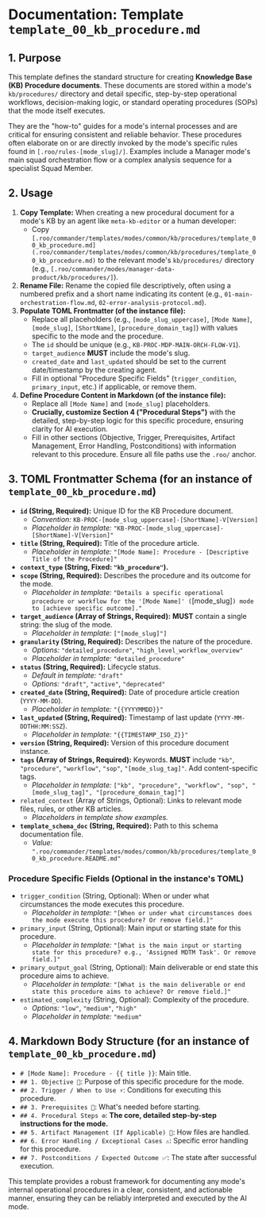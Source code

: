 # Documentation: Template `template_00_kb_procedure.md`

## 1. Purpose

This template defines the standard structure for creating **Knowledge Base (KB) Procedure documents**. These documents are stored within a mode's `kb/procedures/` directory and detail specific, step-by-step operational workflows, decision-making logic, or standard operating procedures (SOPs) that the mode itself executes.

They are the "how-to" guides for a mode's internal processes and are critical for ensuring consistent and reliable behavior. These procedures often elaborate on or are directly invoked by the mode's specific rules found in `[.roo/rules-[mode_slug]/]`. Examples include a Manager mode's main squad orchestration flow or a complex analysis sequence for a specialist Squad Member.

## 2. Usage

1.  **Copy Template:** When creating a new procedural document for a mode's KB by an agent like `meta-kb-editor` or a human developer:
    *   Copy `[.roo/commander/templates/modes/common/kb/procedures/template_00_kb_procedure.md](.roo/commander/templates/modes/common/kb/procedures/template_00_kb_procedure.md)` to the relevant mode's `kb/procedures/` directory (e.g., `[.roo/commander/modes/manager-data-product/kb/procedures/]`).
2.  **Rename File:** Rename the copied file descriptively, often using a numbered prefix and a short name indicating its content (e.g., `01-main-orchestration-flow.md`, `02-error-analysis-protocol.md`).
3.  **Populate TOML Frontmatter (of the instance file):**
    *   Replace all placeholders (e.g., `[mode_slug_uppercase]`, `[Mode Name]`, `[mode_slug]`, `[ShortName]`, `[procedure_domain_tag]`) with values specific to the mode and the procedure.
    *   The `id` should be unique (e.g., `KB-PROC-MDP-MAIN-ORCH-FLOW-V1`).
    *   `target_audience` **MUST** include the mode's slug.
    *   `created_date` and `last_updated` should be set to the current date/timestamp by the creating agent.
    *   Fill in optional "Procedure Specific Fields" (`trigger_condition`, `primary_input`, etc.) if applicable, or remove them.
4.  **Define Procedure Content in Markdown (of the instance file):**
    *   Replace all `[Mode Name]` and `[mode_slug]` placeholders.
    *   **Crucially, customize Section 4 ("Procedural Steps")** with the detailed, step-by-step logic for this specific procedure, ensuring clarity for AI execution.
    *   Fill in other sections (Objective, Trigger, Prerequisites, Artifact Management, Error Handling, Postconditions) with information relevant to this procedure. Ensure all file paths use the `.roo/` anchor.

## 3. TOML Frontmatter Schema (for an instance of `template_00_kb_procedure.md`)

*   **`id` (String, Required):** Unique ID for the KB Procedure document.
    *   *Convention:* `KB-PROC-[mode_slug_uppercase]-[ShortName]-V[Version]`
    *   *Placeholder in template:* `"KB-PROC-[mode_slug_uppercase]-[ShortName]-V[Version]"`
*   **`title` (String, Required):** Title of the procedure article.
    *   *Placeholder in template:* `"[Mode Name]: Procedure - [Descriptive Title of the Procedure]"`
*   **`context_type` (String, Fixed: `"kb_procedure"`).**
*   **`scope` (String, Required):** Describes the procedure and its outcome for the mode.
    *   *Placeholder in template:* `"Details a specific operational procedure or workflow for the '[Mode Name]' (`[mode_slug]`) mode to [achieve specific outcome]."`
*   **`target_audience` (Array of Strings, Required):** **MUST** contain a single string: the slug of the mode.
    *   *Placeholder in template:* `["[mode_slug]"]`
*   **`granularity` (String, Required):** Describes the nature of the procedure.
    *   *Options:* `"detailed_procedure"`, `"high_level_workflow_overview"`
    *   *Placeholder in template:* `"detailed_procedure"`
*   **`status` (String, Required):** Lifecycle status.
    *   *Default in template:* `"draft"`
    *   *Options:* `"draft"`, `"active"`, `"deprecated"`
*   **`created_date` (String, Required):** Date of procedure article creation (`YYYY-MM-DD`).
    *   *Placeholder in template:* `"{{YYYYMMDD}}"`
*   **`last_updated` (String, Required):** Timestamp of last update (`YYYY-MM-DDTHH:MM:SSZ`).
    *   *Placeholder in template:* `"{{TIMESTAMP_ISO_Z}}"`
*   **`version` (String, Required):** Version of this procedure document instance.
*   **`tags` (Array of Strings, Required):** Keywords. **MUST** include `"kb"`, `"procedure"`, `"workflow"`, `"sop"`, `"[mode_slug_tag]"`. Add content-specific tags.
    *   *Placeholder in template:* `["kb", "procedure", "workflow", "sop", "[mode_slug_tag]", "[procedure_domain_tag]"]`
*   `related_context` (Array of Strings, Optional): Links to relevant mode files, rules, or other KB articles.
    *   *Placeholders in template show examples.*
*   **`template_schema_doc` (String, Required):** Path to this schema documentation file.
    *   *Value:* `".roo/commander/templates/modes/common/kb/procedures/template_00_kb_procedure.README.md"`

### Procedure Specific Fields (Optional in the instance's TOML)

*   `trigger_condition` (String, Optional): When or under what circumstances the mode executes this procedure.
    *   *Placeholder in template:* `"[When or under what circumstances does the mode execute this procedure? Or remove field.]"`
*   `primary_input` (String, Optional): Main input or starting state for this procedure.
    *   *Placeholder in template:* `"[What is the main input or starting state for this procedure? e.g., 'Assigned MDTM Task'. Or remove field.]"`
*   `primary_output_goal` (String, Optional): Main deliverable or end state this procedure aims to achieve.
    *   *Placeholder in template:* `"[What is the main deliverable or end state this procedure aims to achieve? Or remove field.]"`
*   `estimated_complexity` (String, Optional): Complexity of the procedure.
    *   *Options:* `"low"`, `"medium"`, `"high"`
    *   *Placeholder in template:* `"medium"`

## 4. Markdown Body Structure (for an instance of `template_00_kb_procedure.md`)

*   `# [Mode Name]: Procedure - {{ title }}`: Main title.
*   `## 1. Objective 🎯`: Purpose of this specific procedure for the mode.
*   `## 2. Trigger / When to Use ⚡`: Conditions for executing this procedure.
*   `## 3. Prerequisites 🔑`: What's needed before starting.
*   `## 4. Procedural Steps ⚙️`: **The core, detailed step-by-step instructions for the mode.**
*   `## 5. Artifact Management (If Applicable) 📂`: How files are handled.
*   `## 6. Error Handling / Exceptional Cases ⚠️`: Specific error handling for this procedure.
*   `## 7. Postconditions / Expected Outcome ✅`: The state after successful execution.

This template provides a robust framework for documenting any mode's internal operational procedures in a clear, consistent, and actionable manner, ensuring they can be reliably interpreted and executed by the AI mode.